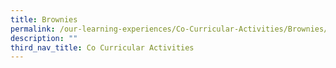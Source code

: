 ```yaml
---
title: Brownies
permalink: /our-learning-experiences/Co-Curricular-Activities/Brownies/
description: ""
third_nav_title: Co Curricular Activities
---
```

